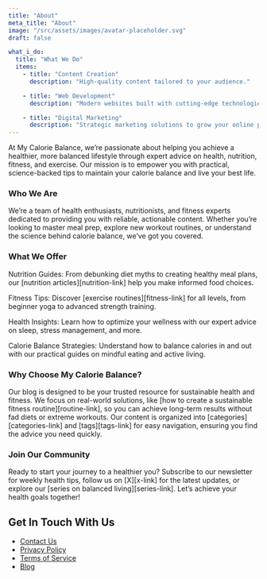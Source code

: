 ```yaml
---
title: "About"
meta_title: "About"
image: "/src/assets/images/avatar-placeholder.svg"
draft: false

what_i_do:
  title: "What We Do"
  items:
    - title: "Content Creation"
      description: "High-quality content tailored to your audience."

    - title: "Web Development"
      description: "Modern websites built with cutting-edge technologies."

    - title: "Digital Marketing"
      description: "Strategic marketing solutions to grow your online presence."
---
```


At My Calorie Balance, we’re passionate about helping you achieve a healthier, more balanced lifestyle through expert advice on health, nutrition, fitness, and exercise. Our mission is to empower you with practical, science-backed tips to maintain your calorie balance and live your best life.

### Who We Are

We’re a team of health enthusiasts, nutritionists, and fitness experts dedicated to providing you with reliable, actionable content. Whether you’re looking to master meal prep, explore new workout routines, or understand the science behind calorie balance, we’ve got you covered.

### What We Offer

Nutrition Guides: From debunking diet myths to creating healthy meal plans, our [nutrition articles][nutrition-link] help you make informed food choices.


Fitness Tips: Discover [exercise routines][fitness-link] for all levels, from beginner yoga to advanced strength training.



Health Insights: Learn how to optimize your wellness with our expert advice on sleep, stress management, and more.



Calorie Balance Strategies: Understand how to balance calories in and out with our practical guides on mindful eating and active living.

### Why Choose My Calorie Balance?

Our blog is designed to be your trusted resource for sustainable health and fitness. We focus on real-world solutions, like [how to create a sustainable fitness routine][routine-link], so you can achieve long-term results without fad diets or extreme workouts. Our content is organized into [categories][categories-link] and [tags][tags-link] for easy navigation, ensuring you find the advice you need quickly.

### Join Our Community

Ready to start your journey to a healthier you? Subscribe to our newsletter for weekly health tips, follow us on [X][x-link] for the latest updates, or explore our [series on balanced living][series-link]. Let’s achieve your health goals together!
## Get In Touch With Us

- [Contact Us](/contact/)
- [Privacy Policy](/privacy/)
- [Terms of Service](/terms/)
- [Blog](/blog/)
